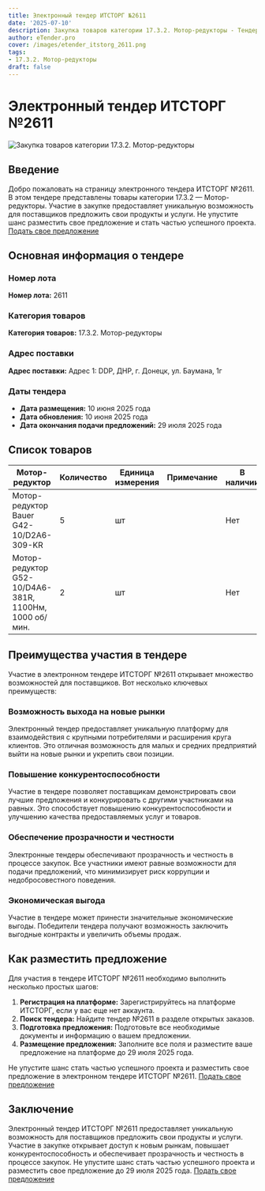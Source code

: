 ```yaml
---
title: Электронный тендер ИТСТОРГ №2611
date: '2025-07-10'
description: Закупка товаров категории 17.3.2. Мотор-редукторы - Тендер №2611
author: eTender.pro
cover: /images/etender_itstorg_2611.png
tags:
- 17.3.2. Мотор-редукторы
draft: false
---
```

# Электронный тендер ИТСТОРГ №2611

![Закупка товаров категории 17.3.2. Мотор-редукторы](/images/etender_itstorg_2611.png)

## Введение

Добро пожаловать на страницу электронного тендера ИТСТОРГ №2611. В этом тендере представлены товары категории 17.3.2 — Мотор-редукторы. Участие в закупке предоставляет уникальную возможность для поставщиков предложить свои продукты и услуги. Не упустите шанс разместить свое предложение и стать частью успешного проекта. [Подать свое предложение](https://itstorg.ru/tender-2611?utm_source=etender)

## Основная информация о тендере

### Номер лота

**Номер лота:** 2611

### Категория товаров

**Категория товаров:** 17.3.2. Мотор-редукторы

### Адрес поставки

**Адрес поставки:** Адрес 1: DDP, ДНР, г. Донецк, ул. Баумана, 1г

### Даты тендера

- **Дата размещения:** 10 июня 2025 года
- **Дата обновления:** 10 июня 2025 года
- **Дата окончания подачи предложений:** 29 июля 2025 года

## Список товаров

| Мотор-редуктор                                                                 | Количество | Единица измерения | Примечание | В наличии |
|-------------------------------------------------------------------------------|------------|-------------------|------------|-----------|
| Мотор-редуктор Bauer G42-10/D2A6-309-KR                                       | 5          | шт                |            | Нет       |
| Мотор-редуктор G52-10/D4A6-381R, 1100Нм, 1000 об/мин.                       | 2          | шт                |            | Нет       |

## Преимущества участия в тендере

Участие в электронном тендере ИТСТОРГ №2611 открывает множество возможностей для поставщиков. Вот несколько ключевых преимуществ:

### Возможность выхода на новые рынки

Электронный тендер предоставляет уникальную платформу для взаимодействия с крупными потребителями и расширения круга клиентов. Это отличная возможность для малых и средних предприятий выйти на новые рынки и укрепить свои позиции.

### Повышение конкурентоспособности

Участие в тендере позволяет поставщикам демонстрировать свои лучшие предложения и конкурировать с другими участниками на равных. Это способствует повышению конкурентоспособности и улучшению качества предоставляемых услуг и товаров.

### Обеспечение прозрачности и честности

Электронные тендеры обеспечивают прозрачность и честность в процессе закупок. Все участники имеют равные возможности для подачи предложений, что минимизирует риск коррупции и недобросовестного поведения.

### Экономическая выгода

Участие в тендере может принести значительные экономические выгоды. Победители тендера получают возможность заключить выгодные контракты и увеличить объемы продаж.

## Как разместить предложение

Для участия в тендере ИТСТОРГ №2611 необходимо выполнить несколько простых шагов:

1. **Регистрация на платформе:** Зарегистрируйтесь на платформе ИТСТОРГ, если у вас еще нет аккаунта.
2. **Поиск тендера:** Найдите тендер №2611 в разделе открытых заказов.
3. **Подготовка предложения:** Подготовьте все необходимые документы и информацию о вашем предложении.
4. **Размещение предложения:** Заполните все поля и разместите ваше предложение на платформе до 29 июля 2025 года.

Не упустите шанс стать частью успешного проекта и разместить свое предложение в электронном тендере ИТСТОРГ №2611. [Подать свое предложение](https://itstorg.ru/tender-2611?utm_source=etender)

## Заключение

Электронный тендер ИТСТОРГ №2611 предоставляет уникальную возможность для поставщиков предложить свои продукты и услуги. Участие в закупке открывает доступ к новым рынкам, повышает конкурентоспособность и обеспечивает прозрачность и честность в процессе закупок. Не упустите шанс стать частью успешного проекта и разместить свое предложение до 29 июля 2025 года. [Подать свое предложение](https://itstorg.ru/tender-2611?utm_source=etender)